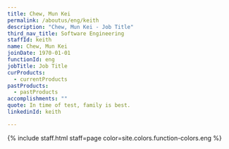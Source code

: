 ```yaml
---
title: Chew, Mun Kei
permalink: /aboutus/eng/keith
description: "Chew, Mun Kei - Job Title"
third_nav_title: Software Engineering
staffId: keith
name: Chew, Mun Kei
joinDate: 1970-01-01
functionId: eng
jobTitle: Job Title
curProducts:
  - currentProducts
pastProducts:
  - pastProducts
accomplishments: ""
quote: In time of test, family is best.
linkedinId: keith

---
```


{% include staff.html staff=page color=site.colors.function-colors.eng %}
